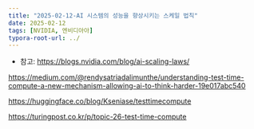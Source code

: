 ```yaml
---
title: "2025-02-12-AI 시스템의 성능을 향상시키는 스케일 법칙"
date: 2025-02-12
tags: [NVIDIA, 엔비디아아]
typora-root-url: ../
---
```






* 참고:  https://blogs.nvidia.com/blog/ai-scaling-laws/

https://medium.com/@rendysatriadalimunthe/understanding-test-time-compute-a-new-mechanism-allowing-ai-to-think-harder-19e017abc540

https://huggingface.co/blog/Kseniase/testtimecompute

https://turingpost.co.kr/p/topic-26-test-time-compute

